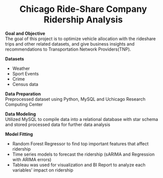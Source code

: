 <DIV ALIGN=CENTER>
    <h1>Chicago Ride-Share Company Ridership Analysis</h1>
      
</DIV> 

**Goal and Objective**<br>
The goal of this project is to optimize vehicle allocation with the rideshare trips and other related datasets, and give business insights and recommendations to Transportation Network Providers(TNP).

**Datasets**
- Weather
- Sport Events
- Crime
- Census data 

**Data Preparation** <br>
Preprocessed dataset using Python, MySQL and Uchicago Research Computing Center

**Data Modeling** <br>
Utilized MySQL to compile data into a relational database with star schema and stored processed data for further data analysis


**Model Fitting**<br>
- Random Forest Regressor to find top important features that affect ridership 
- Time series models to forecast the ridership (sARIMA and Regression with ARIMA errors)
- Tableau was used for visualization and BI Report to analyze each variables' impact on ridership

